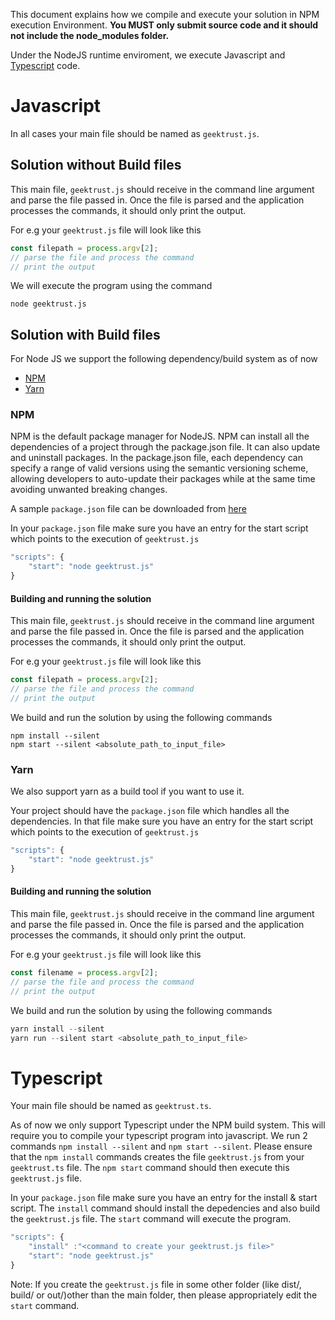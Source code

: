 This document explains how we compile and execute your solution in NPM execution Environment. __You **MUST** only submit source code and it should not include the node_modules folder.__ 

Under the NodeJS runtime enviroment, we execute Javascript and [Typescript](#Typescript) code. 

# Javascript

In all cases your main file should be named as `geektrust.js`.

## Solution without Build files

This main file, `geektrust.js` should receive in the command line argument and parse the file passed in. Once the file is parsed and the application processes the commands, it should only print the output.

For e.g your `geektrust.js` file will look like this

```javascript
const filepath = process.argv[2];
// parse the file and process the command
// print the output
```

We will execute the program using the command 

```
node geektrust.js
```


## Solution with Build files

For Node JS we support the following dependency/build system as of now

* [NPM](https://www.geeksforgeeks.org/node-js-npm-node-package-manager/)
* [Yarn](https://yarnpkg.com/lang/en/)

### NPM

NPM is the default package manager for NodeJS. NPM can install all the dependencies of a project through the package.json file. It can also update and uninstall packages. In the package.json file, each dependency can specify a range of valid versions using the semantic versioning scheme, allowing developers to auto-update their packages while at the same time avoiding unwanted breaking changes.

A sample `package.json` file can be downloaded from [here](https://raw.githubusercontent.com/geektrust/coding-problem-artefacts/master/NodeJS/package.json)

In your `package.json` file make sure you have an entry for the start script which points to the execution of `geektrust.js`

```javascript
"scripts": {
    "start": "node geektrust.js"
}
```

#### Building and running the solution

This main file, `geektrust.js` should receive in the command line argument and parse the file passed in. Once the file is parsed and the application processes the commands, it should only print the output.

For e.g your `geektrust.js` file will look like this

```javascript
const filepath = process.argv[2];
// parse the file and process the command
// print the output
```

We build and run the solution by using the following commands

```
npm install --silent
npm start --silent <absolute_path_to_input_file>
```


### Yarn

We also support yarn as a build tool if you want to use it. 

Your project should have the `package.json` file which handles all the dependencies. In that file make sure you have an entry for the start script which points to the execution of `geektrust.js`

```javascript
"scripts": {
    "start": "node geektrust.js"
}
```


#### Building and running the solution

This main file, `geektrust.js` should receive in the command line argument and parse the file passed in. Once the file is parsed and the application processes the commands, it should only print the output.

For e.g your `geektrust.js` file will look like this

```javascript
const filename = process.argv[2];
// parse the file and process the command
// print the output
```

We build and run the solution by using the following commands

```javascript
yarn install --silent
yarn run --silent start <absolute_path_to_input_file>
```

# Typescript

Your main file should be named as `geektrust.ts`.

As of now we only support Typescript under the NPM build system. This will require you to compile your typescript program into javascript. We run 2 commands `npm install --silent` and `npm start --silent`. Please ensure that the `npm install` commands creates the file `geektrust.js` from your `geektrust.ts` file. The `npm start` command should then execute this `geektrust.js` file. 

In your `package.json` file make sure you have an entry for the install & start script. The `install` command  should install the depedencies and also build the `geektrust.js` file. The `start` command will execute the program.

```javascript
"scripts": {
    "install" :"<command to create your geektrust.js file>"
    "start": "node geektrust.js"
}
```

Note: If you create the `geektrust.js` file in some other folder (like dist/, build/ or out/)other than the main folder, then please appropriately edit the `start` command. 
